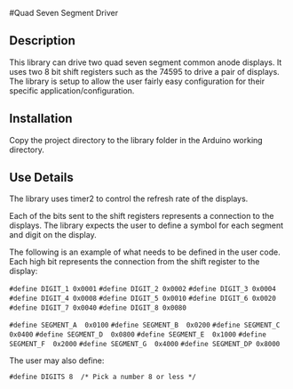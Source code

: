 #Quad Seven Segment Driver

## Description

This library can drive two quad seven segment common anode displays. It uses two 8 bit shift registers such as the 74595 to drive a pair of displays. The library is setup to allow the user fairly easy configuration for their specific application/configuration.

## Installation

Copy the project directory to the library folder in the Arduino working directory.

## Use Details

The library uses timer2 to control the refresh rate of the displays.

Each of the bits sent to the shift registers represents a connection to the displays. The library expects the user to define a symbol for each segment and digit on the display.

The following is an example of what needs to be defined in the user code. Each high bit represents the connection from the shift register to the display:

```#define DIGIT_1 0x0001```
```#define DIGIT_2 0x0002```
```#define DIGIT_3 0x0004```
```#define DIGIT_4 0x0008```
```#define DIGIT_5 0x0010```
```#define DIGIT_6 0x0020```
```#define DIGIT_7 0x0040```
```#define DIGIT_8 0x0080```

```#define SEGMENT_A  0x0100```
```#define SEGMENT_B  0x0200```
```#define SEGMENT_C  0x0400```
```#define SEGMENT_D  0x0800```
```#define SEGMENT_E  0x1000```
```#define SEGMENT_F  0x2000```
```#define SEGMENT_G  0x4000```
```#define SEGMENT_DP 0x8000```

The user may also define:

```#define DIGITS 8  /* Pick a number 8 or less */```
